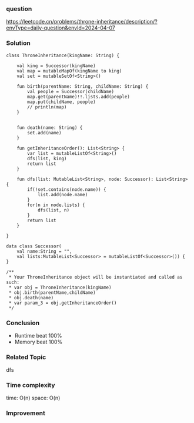 ### question
https://leetcode.cn/problems/throne-inheritance/description/?envType=daily-question&envId=2024-04-07

### Solution
```
class ThroneInheritance(kingName: String) {

    val king = Successor(kingName)
    val map = mutableMapOf(kingName to king)
    val set = mutableSetOf<String>()

    fun birth(parentName: String, childName: String) {
        val people = Successor(childName)
        map.get(parentName)!!.lists.add(people)
        map.put(childName, people)
        // println(map)
    }
    

    fun death(name: String) {
        set.add(name)
    }

    fun getInheritanceOrder(): List<String> {
        var list = mutableListOf<String>()
        dfs(list, king)
        return list 
    }

    fun dfs(list: MutableList<String>, node: Successor): List<String> {
        if(!set.contains(node.name)) {
            list.add(node.name)
        }
        for(n in node.lists) {
            dfs(list, n)
        }
        return list
    }

}

data class Successor(
    val name:String = "",
    val lists:MutableList<Successor> = mutableListOf<Successor>()) {
}

/**
 * Your ThroneInheritance object will be instantiated and called as such:
 * var obj = ThroneInheritance(kingName)
 * obj.birth(parentName,childName)
 * obj.death(name)
 * var param_3 = obj.getInheritanceOrder()
 */
```
### Conclusion
- Runtime beat 100% 
- Memory beat 100%

### Related Topic
dfs

### Time complexity
time: O(n)
space: O(n)

### Improvement